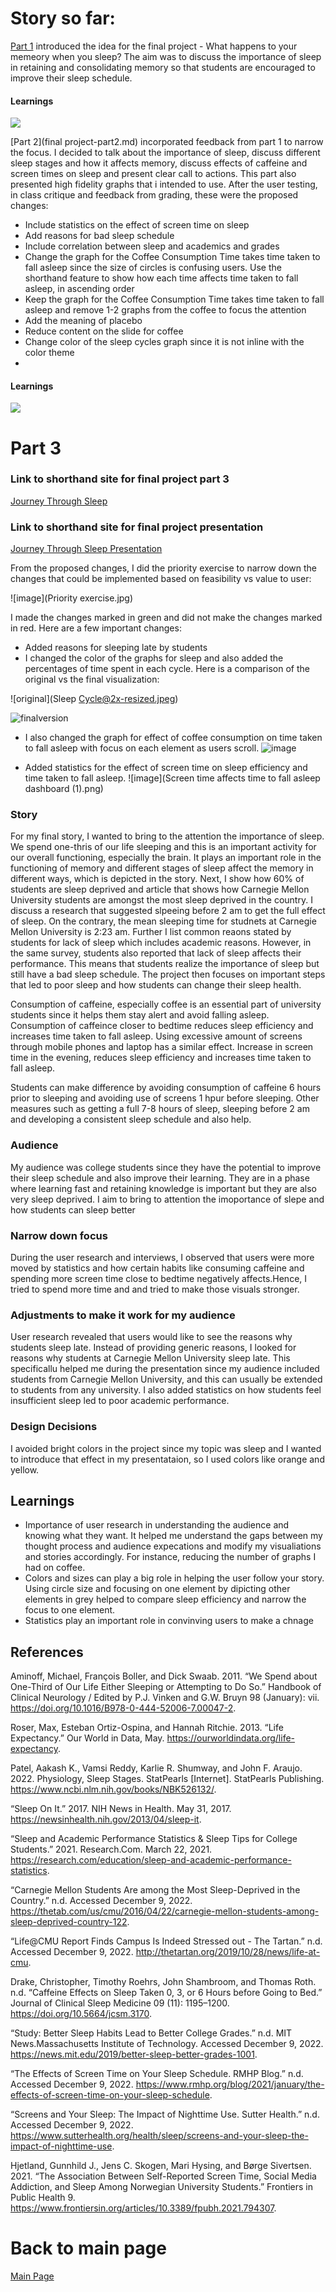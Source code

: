 # Story so far:
[Part 1](finalprojectpart1.md) introduced the idea for the final project - What happens to your memeory when you sleep? The aim was to discuss the importance of sleep in retaining and consolidating memory so that students are encouraged to improve their sleep schedule.

#### Learnings
![](part1-learnings.jpg)

[Part 2](final project-part2.md) incorporated feedback from part 1 to narrow the focus. I decided to talk about the importance of sleep, discuss different sleep stages and how it affects memory, discuss effects of caffeine and screen times on sleep and present clear call to actions. This part also presented high fidelity graphs that i intended to use. After the user testing, in class critique and feedback from grading, these were the proposed changes:

- Include statistics on the effect of screen time on sleep
- Add reasons for bad sleep schedule
- Include correlation between sleep and academics and grades
- Change the graph for the Coffee Consumption Time takes time taken to fall asleep since the size of circles is confusing users. Use the shorthand feature to show how each time affects time taken to fall asleep, in ascending order
- Keep the graph for the Coffee Consumption Time takes time taken to fall asleep and remove 1-2 graphs from the coffee to focus the attention
- Add the meaning of placebo
- Reduce content on the slide for coffee
- Change color of the sleep cycles graph since it is not inline with the color theme
- 
#### Learnings
![](learnings-part2.jpg)


# Part 3
### Link to shorthand site for final project part 3
[Journey Through Sleep](https://carnegiemellon.shorthandstories.com/journey-through-sleep/index.html)

### Link to shorthand site for final project presentation
[Journey Through Sleep Presentation](https://carnegiemellon.shorthandstories.com/journey-through-sleep-presentation/index.html)

From the proposed changes, I did the priority exercise to narrow down the changes that could be implemented based on feasibility vs value to user:

![image](Priority exercise.jpg)

I made the changes marked in green and did not make the changes marked in red. 
Here are a few important changes:
- Added reasons for sleeping late by students
- I changed the color of the graphs for sleep and also added the percentages of time spent in each cycle. Here is a comparison of the original vs the final visualization:

![original](Sleep Cycle@2x-resized.jpeg)

![finalversion](sleepcycle-resized.png)

- I also changed the graph for effect of coffee consumption on time taken to fall asleep with focus on each element as users scroll.
![image](placebo.jpeg)

- Added statistics for the effect of screen time on sleep efficiency and time taken to fall asleep.
![image](Screen time affects time to fall asleep dashboard (1).png)


### Story
For my final story, I wanted to bring to the attention the importance of sleep. We spend one-thris of our life sleeping and this is an important activity for our overall functioning, especially the brain. It plays an important role in the functioning of memory and different stages of sleep affect the memory in different ways, which is depicted in the story. Next, I show how 60% of students are sleep deprived and article that shows how Carnegie Mellon University students are amongst the most sleep deprived in the country. I discuss a research that suggested slpeeing before 2 am to get the full effect of sleep. On the contrary, the mean sleeping time for studnets at Carnegie Mellon University is 2:23 am. Further I list common reaons stated by students for lack of sleep which includes academic reasons. However, in the same survey, students also reported that lack of sleep affects their performance. This means that students realize the importance of sleep but still have a bad sleep schedule. The project then focuses on important steps that led to poor sleep and how students can change their sleep health.

Consumption of caffeine, especially coffee is an essential part of university students since it helps them stay alert and avoid falling asleep. Consumption of caffeince closer to bedtime reduces sleep efficiency and increases time taken to fall asleep. Using excessive amount of screens through mobile phones and laptop has a similar effect. Increase in screen time in the evening, reduces sleep efficiency and increases time taken to fall asleep.

Students can make difference by avoiding consumption of caffeine 6 hours prior to sleeping and avoiding use of screens 1 hpur before sleeping. Other measures such as getting a full 7-8 hours of sleep, sleeping before 2 am and developing a consistent sleep schedule and also help.


### Audience
My audience was college students since they have the potential to improve their sleep schedule and also improve their learning. They are in a phase where learning fast and retaining knowledge is important but they are also very sleep deprived. I aim to bring to attention the imoportance of slepe and how students can sleep better
### Narrow down focus
During the user research and interviews, I observed that users were more moved by statistics and how certain habits like consuming caffeine and spending more screen time close to bedtime negatively affects.Hence, I tried to spend more time and and tried to make those visuals stronger.
### Adjustments to make it work for my audience
User research revealed that users would like to see the reasons why students sleep late. Instead of providing generic reasons, I looked for reasons why students at Carnegie Mellon University sleep late. This specificallu helped me during the presentation since my audience included students from Carnegie Mellon University, and this can usually be extended to students from any university. I also added statistics on how students feel insufficient sleep led to poor academic performance.
### Design Decisions 
I avoided bright colors in the project since my topic was sleep and I wanted to introduce that effect in my presentataion, so I used colors like orange and yellow.

## Learnings
- Importance of user research in understanding the audience and knowing what they want. It helped me understand the gaps between my thought process and audience expecations and modify my visualiations and stories accordingly. For instance, reducing the number of graphs I had on coffee. 
- Colors and sizes can play a big role in helping the user follow your story. Using circle size and focusing on one element by dipicting other elements in grey helped to compare sleep efficiency and narrow the focus to one element.
- Statistics play an important role in convinving users to make a chnage 


## References

Aminoff, Michael, François Boller, and Dick Swaab. 2011. “We Spend about One-Third of Our Life Either Sleeping or Attempting to Do So.” Handbook of Clinical Neurology / Edited by P.J. Vinken and G.W. Bruyn 98 (January): vii. https://doi.org/10.1016/B978-0-444-52006-7.00047-2.

Roser, Max, Esteban Ortiz-Ospina, and Hannah Ritchie. 2013. “Life Expectancy.” Our World in Data, May. https://ourworldindata.org/life-expectancy.

Patel, Aakash K., Vamsi Reddy, Karlie R. Shumway, and John F. Araujo. 2022. Physiology, Sleep Stages. StatPearls [Internet]. StatPearls Publishing. https://www.ncbi.nlm.nih.gov/books/NBK526132/.

“Sleep On It.” 2017. NIH News in Health. May 31, 2017. https://newsinhealth.nih.gov/2013/04/sleep-it.

“Sleep and Academic Performance Statistics & Sleep Tips for College Students.” 2021. Research.Com. March 22, 2021. https://research.com/education/sleep-and-academic-performance-statistics.

“Carnegie Mellon Students Are among the Most Sleep-Deprived in the Country.” n.d. Accessed December 9, 2022. https://thetab.com/us/cmu/2016/04/22/carnegie-mellon-students-among-sleep-deprived-country-122.

“Life@CMU Report Finds Campus Is Indeed Stressed out - The Tartan.” n.d. Accessed December 9, 2022. http://thetartan.org/2019/10/28/news/life-at-cmu.

Drake, Christopher, Timothy Roehrs, John Shambroom, and Thomas Roth. n.d. “Caffeine Effects on Sleep Taken 0, 3, or 6 Hours before Going to Bed.” Journal of Clinical Sleep Medicine 09 (11): 1195–1200. https://doi.org/10.5664/jcsm.3170.

“Study: Better Sleep Habits Lead to Better College Grades.” n.d. MIT News.Massachusetts Institute of Technology. Accessed December 9, 2022. https://news.mit.edu/2019/better-sleep-better-grades-1001.

“The Effects of Screen Time on Your Sleep Schedule. RMHP Blog.” n.d. Accessed December 9, 2022. https://www.rmhp.org/blog/2021/january/the-effects-of-screen-time-on-your-sleep-schedule.

“Screens and Your Sleep: The Impact of Nighttime Use. Sutter Health.” n.d. Accessed December 9, 2022. https://www.sutterhealth.org/health/sleep/screens-and-your-sleep-the-impact-of-nighttime-use.

Hjetland, Gunnhild J., Jens C. Skogen, Mari Hysing, and Børge Sivertsen. 2021. “The Association Between Self-Reported Screen Time, Social Media Addiction, and Sleep Among Norwegian University Students.” Frontiers in Public Health 9. https://www.frontiersin.org/articles/10.3389/fpubh.2021.794307.


# Back to main page
[Main Page](https://shreyaoswal21.github.io/storytelling-with-data)




